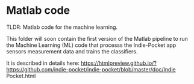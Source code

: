 # Matlab code

TLDR: Matlab code for the machine learning.

This folder will soon contain the first version of the Matlab pipeline to run the Machine Learning (ML) code that processs the Indie-Pocket app sensors measurement data and trains the classifiers.

It is described in details here:
https://htmlpreview.github.io/?https://github.com/indie-pocket/indie-pocket/blob/master/doc/Indie Pocket.html
